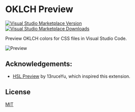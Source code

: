 # OKLCH Preview

[![Visual Studio Marketplace Version](https://img.shields.io/visual-studio-marketplace/v/nize.oklch-preview)](https://marketplace.visualstudio.com/items?itemName=nize.oklch-preview) [![Visual Studio Marketplace Downloads](https://img.shields.io/visual-studio-marketplace/d/nize.oklch-preview)](https://marketplace.visualstudio.com/items?itemName=nize.oklch-preview)

Preview OKLCH colors for CSS files in Visual Studio Code.

![Preview](https://github.com/user-attachments/assets/d619d658-ddb1-4116-8bf1-c00876cbe873)

## Acknowledgements:

- [HSL Preview](https://github.com/13ruceYu/hsl-preview) by 13ruceYu, which inspired this extension.

## License

[MIT](LICENSE)

